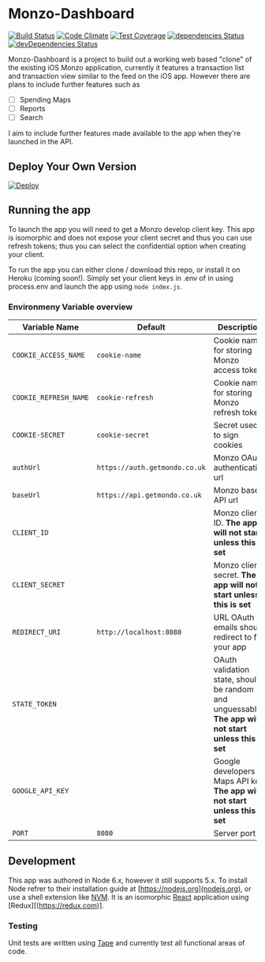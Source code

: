 # Monzo-Dashboard
[![Build Status](https://travis-ci.org/LukeSheard/Monzo-Dashboard.svg?branch=master)](https://travis-ci.org/LukeSheard/Monzo-Dashboard)
[![Code Climate](https://codeclimate.com/github/LukeSheard/Monzo-Dashboard/badges/gpa.svg)](https://codeclimate.com/github/LukeSheard/Monzo-Dashboard)
[![Test Coverage](https://codeclimate.com/github/LukeSheard/Monzo-Dashboard/badges/coverage.svg)](https://codeclimate.com/github/LukeSheard/Monzo-Dashboard/coverage)
[![dependencies Status](https://david-dm.org/LukeSheard/Monzo-Dashboard/status.svg)](https://david-dm.org/LukeSheard/Monzo-Dashboard)
[![devDependencies Status](https://david-dm.org/LukeSheard/Monzo-Dashboard/dev-status.svg)](https://david-dm.org/LukeSheard/Mondo-Dashboard?type=dev)

Monzo-Dashboard is a project to build out a working web based "clone" of the existing iOS Monzo
application, currently it features a transaction list and transaction view similar to the feed
on the iOS app. However there are plans to include further features such as
- [ ] Spending Maps
- [ ] Reports
- [ ] Search

I aim to include further features made available to the app when they're launched in the API.

## Deploy Your Own Version
[![Deploy](https://www.herokucdn.com/deploy/button.svg)](https://heroku.com/deploy)

## Running the app
To launch the app you will need to get a Monzo develop client key. This app is isomorphic and does
not expose your client secret and thus you can use refresh tokens; thus you can select the
confidential option when creating your client.

To run the app you can either clone / download this repo, or install it on Heroku (coming soon!).
Simply set your client keys in .env of in using process.env and launch the app using `node index.js`.

### Environmeny Variable overview
Variable Name | Default | Description
--------------|---------|--------------
`COOKIE_ACCESS_NAME` | `cookie-name` | Cookie name for storing Monzo access token
`COOKIE_REFRESH_NAME` | `cookie-refresh` | Cookie name for storing Monzo refresh token
`COOKIE-SECRET` | `cookie-secret` | Secret used to sign cookies
`authUrl` | `https://auth.getmondo.co.uk` | Monzo OAuth authentication url
`baseUrl` | `https://api.getmondo.co.uk` | Monzo base API url
`CLIENT_ID` | | Monzo client ID. **The app will not start unless this is set**
`CLIENT_SECRET` | | Monzo client secret. **The app will not start unless this is set**
`REDIRECT_URI`| `http://localhost:8080` | URL OAuth emails should redirect to for your app
`STATE_TOKEN` |  | OAuth validation state, should be random and unguessable **The app will not start unless this is set**
`GOOGLE_API_KEY` | | Google developers Maps API key. **The app will not start unless this is set**
`PORT` | `8080` | Server port


## Development
This app was authored in Node 6.x, however it still supports 5.x. To install Node
refrer to their installation guide at [https://nodejs.org](nodejs.org), or use a shell extension
like [NVM](http://github.com/NVM). It is an isomorphic [React](https://reactjs.com) application
using [Redux][(https://redux.com)].

### Testing
Unit tests are written using [Tape](http://github.com/tape) and currently test all functional
areas of code.
